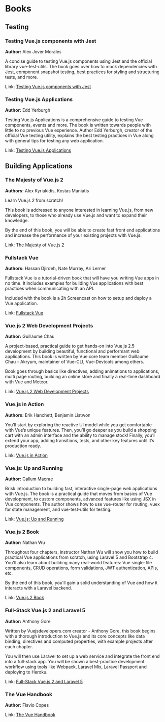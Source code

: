 # Books

## Testing

### Testing Vue.js components with Jest 
**Author:** Alex Jover Morales

A concise guide to testing Vue.js components using Jest and the official library vue-test-utils. The book goes over how to mock dependencies with Jest, component snapshot testing, best practices for styling and structuring tests, and more.

Link: [Testing Vue.js components with Jest](https://leanpub.com/testingvuejscomponentswithjest)

### Testing Vue.js Applications 
**Author:** Edd Yerburgh 

Testing Vue.js Applications is a comprehensive guide to testing Vue components, events and more. The book is written towards people with little to no previous Vue experience. Author Edd Yerburgh, creator of the official Vue testing utility, explains the best testing practices in Vue along with general tips for testing any web application.

Link: [Testing Vue.js Applications](https://www.manning.com/books/testing-vue-js-applications)

## Building Applications

### The Majesty of Vue.js 2
**Authors:** Alex Kyriakidis, Kostas Maniatis

Learn Vue.js 2 from scratch! 

This book is addressed to anyone interested in learning Vue.js, from new developers, to those who already use Vue.js and want to expand their knowledge. 

By the end of this book, you will be able to create fast front end applications and increase the performance of your existing projects with Vue.js.

Link: [The Majesty of Vue.js 2](https://leanpub.com/vuejs2)

### Fullstack Vue
**Authors:** Hassan Djirdeh, Nate Murray, Ari Lerner

Fullstack Vue is a tutorial-driven book that will have you writing Vue apps in no time. It includes examples for building Vue applications with best practices when communicating with an API.

Included with the book is a 2h Screencast on how to setup and deploy a Vue application.

Link: [Fullstack Vue](https://www.fullstack.io/vue/)

### Vue.js 2 Web Development Projects
**Author:** Guillaume Chau

A project-based, practical guide to get hands-on into Vue.js 2.5 development by building beautiful, functional and performant web applications. This book is written by Vue core team member Guillaume Chau - Akryum, maintainer of Vue-CLI, Vue-Devtools among others.

Book goes through basics like directives, adding animations to applications, multi page routing, building an online store and finally a real-time dashboard with Vue and Meteor.

Link: [Vue.js 2 Web Development Projects](https://www.packtpub.com/web-development/vuejs-2-web-development-projects)

### Vue.js in Action
**Authors:** Erik Hanchett, Benjamin Listwon

You’ll start by exploring the reactive UI model while you get comfortable with Vue’s unique features. Then, you’ll go deeper as you build a shopping cart with an admin interface and the ability to manage stock! Finally, you’ll extend your app, adding transitions, tests, and other key features until it’s production ready. 

Link: [Vue.js in Action](https://www.manning.com/books/vue-js-in-action)

### Vue.js: Up and Running
**Author:** Callum Macrae

Brisk introduction to building fast, interactive single-page web applications with Vue.js. The book is a practical guide that moves from basics of Vue development, to custom components, advanced features like using JSX in Vue components. The author shows how to use vue-router for routing, vuex for state management, and vue-test-utils for testing.

Link: [Vue.js: Up and Running](http://shop.oreilly.com/product/0636920103455)

### Vue.js 2 Book
**Author:** Nathan Wu

Throughout four chapters, instructor Nathan Wu will show you how to build practical Vue applications from scratch, using Laravel 5 and Bootstrap 4. You'll also learn about building many real-world features: Vue single-file components, CRUD operations, form validations, JWT authentication, APIs, etc.

By the end of this book, you'll gain a solid understanding of Vue and how it interacts with a Laravel backend.

Link: [Vue.js 2 Book](https://vuejsbook.com/)

### Full-Stack Vue.js 2 and Laravel 5
**Author:** Anthony Gore

Written by Vuejsdevelopers.com creator - Anthony Gore, this book begins with a thorough introduction to Vue.js and its core concepts like data binding, directives and computed properties, with example projects after each chapter.

You will then use Laravel to set up a web service and integrate the front end into a full-stack app. You will be shown a best-practice development workflow using tools like Webpack, Laravel Mix, Laravel Passport and deploying to Heroku.

Link: [Full-Stack Vue.js 2 and Laravel 5](https://www.packtpub.com/application-development/full-stack-vuejs-2-and-laravel-5)

### The Vue Handbook
**Author:**  Flavio Copes

Link: [The Vue Handbook](https://vuehandbook.com/)
